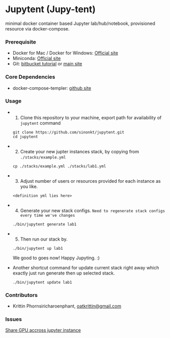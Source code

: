 # Jupytent (Jupy-tent)
minimal docker container based Jupyter lab/hub/notebook, provisioned resource via docker-compose.

### Prerequisite
- Docker for Mac / Docker for Windows: [Official site](https://www.docker.com/products/docker-desktop)
- Miniconda: [Official site](https://docs.conda.io/en/latest/miniconda.html)
- Git: [bitbucket tutorial](https://www.atlassian.com/git/tutorials/install-git) or [main site](https://git-scm.com/downloads)

### Core Dependencies
- docker-compose-templer: [github site](https://github.com/Aisbergg/python-docker-compose-templer)

### Usage
- 1. Clone this repository to your machine, export path for availability of `jupytent` command
  ```
  git clone https://github.com/sinonkt/jupytent.git
  cd jupytent
  ```
- 2. Create your new jupter instances stack, by copying from `./stacks/example.yml`
  ```
  cp ./stacks/example.yml ./stacks/lab1.yml
  ```
- 3. Adjust number of users or resources provided for each instance as you like.
  ```
  <definition yml lies here>
  ```
- 4. Generate your new stack configs. `Need to regenerate stack configs every time we've changes`
  ```
  ./bin/jupytent generate lab1
  ```
- 5. Then run our stack by.
  ```
  ./bin/jupytent up lab1
  ```
  We good to goes now! Happy Jupyting. :)

- Another shortcut command for update current stack right away which exactly just run generate then up selected stack.
  ```
  ./bin/jupytent update lab1
  ```

### Contributors
  - Krittin Phornsiricharoenphant, oatkrittin@gmail.com

### Issues
[Share GPU accross jupyter instance](https://github.com/docker/compose/issues/6691)